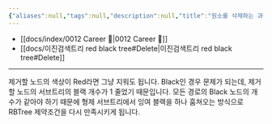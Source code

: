 ```yaml
---
{"aliases":null,"tags":null,"description":null,"title":"원소를 삭제하는 과정을 설명해보세요 {red black tree}","created":"2024-01-10T23:44:49","updated":"2024-01-10T23:52:01","dg-publish":true,"permalink":"/docs/원소를 삭제하는 과정을 설명해보세요 {red black tree}/","dgPassFrontmatter":true}
---
```


- [[docs/index/0012 Career 💼\|0012 Career 💼]]
- [[docs/이진검색트리 red black tree#Delete\|이진검색트리 red black tree#Delete]]
---
제거할 노드의 색상이 Red라면 그냥 지워도 됩니다. Black인 경우 문제가 되는데, 제거할 노드의 서브트리의 블랙 개수가 1 줄었기 때문입니다. 모든 경로의 Black 노드의 개수가 같아야 하기 때문에 형제 서브트리에서 잉여 블랙을 하나 훔쳐오는 방식으로 RBTree 제약조건을 다시 만족시키게 됩니다.
